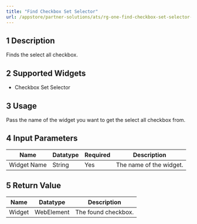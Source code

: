 ```yaml
---
title: "Find Checkbox Set Selector"
url: /appstore/partner-solutions/ats/rg-one-find-checkbox-set-selector-all/
---
```


## 1 Description

Finds the select all checkbox. 

## 2 Supported Widgets

* Checkbox Set Selector

## 3 Usage

Pass the name of the widget you want to get the select all checkbox from.

## 4 Input Parameters

Name | Datatype | Required | Description
---- | -------- | -------- | ---------------
Widget Name | String | Yes | The name of the widget.

## 5 Return Value

Name | Datatype | Description
---- | --------- | ---------------
Widget | WebElement | The found checkbox.
